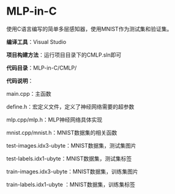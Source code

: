 # MLP-in-C
使用C语言编写的简单多层感知器，使用MNIST作为测试集和验证集。

**编译工具**：Visual Studio

**项目构建方法**：运行项目目录下的CMLP.sln即可

**代码目录**：MLP-in-C/CMLP/

**代码说明**：

main.cpp：主函数

define.h：宏定义文件，定义了神经网络需要的超参数
	
mlp.cpp/mlp.h：MLP神经网络具体实现
	
mnist.cpp/mnist.h：MNIST数据集的相关函数

test-images.idx3-ubyte：MNIST数据集，测试集图片

test-labels.idx1-ubyte：MNIST数据集，测试集标签

train-images.idx3-ubyte：MNIST数据集，训练集图片

train-labels.idx1-ubyte	：MNIST数据集，训练集标签